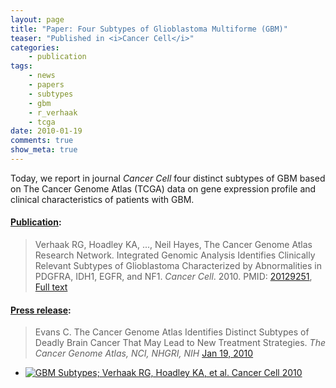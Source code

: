 ```yaml
---
layout: page
title: "Paper: Four Subtypes of Glioblastoma Multiforme (GBM)"
teaser: "Published in <i>Cancer Cell</i>"
categories:
    - publication
tags:
    - news
    - papers
    - subtypes
    - gbm
    - r_verhaak
    - tcga
date: 2010-01-19
comments: true
show_meta: true
---
```


Today, we report in journal *Cancer Cell* four distinct subtypes of GBM based on The Cancer Genome Atlas (TCGA) data on gene expression profile and clinical characteristics of patients with GBM.

#### [Publication](http://www.ncbi.nlm.nih.gov/pubmed/20129251):  

>Verhaak RG, Hoadley KA, ..., Neil Hayes, The Cancer Genome Atlas Research Network. Integrated Genomic Analysis Identifies Clinically Relevant Subtypes of Glioblastoma Characterized by Abnormalities in PDGFRA, IDH1, EGFR, and NF1. *Cancer Cell*. 2010. PMID: [20129251](http://www.ncbi.nlm.nih.gov/pubmed/20129251), [Full text](http://www.cell.com/cancer-cell/abstract/S1535-6108(09)00432-2)

#### [Press release](http://cancergenome.nih.gov/newsevents/newsannouncements/glioblastoma4subtypes):  

>Evans C. The Cancer Genome Atlas Identifies Distinct Subtypes of Deadly Brain Cancer That May Lead to New Treatment Strategies. *The Cancer Genome Atlas, NCI, NHGRI, NIH* [Jan 19, 2010](http://cancergenome.nih.gov/newsevents/newsannouncements/glioblastoma4subtypes)

<ul class="small-block-grid-1">
<li><a href="{{ site.url }}/publication/paper_gbm_subtypes_cancer_cell/"><img alt="GBM Subtypes; Verhaak RG, Hoadley KA, et al. Cancer Cell 2010" title="GBM Subtypes; Verhaak RG, Hoadley KA, et al. Cancer Cell 2010" src="{{ site.url }}/images/publpics/gbmsubtypes_header.png"></a></li>
</ul>

